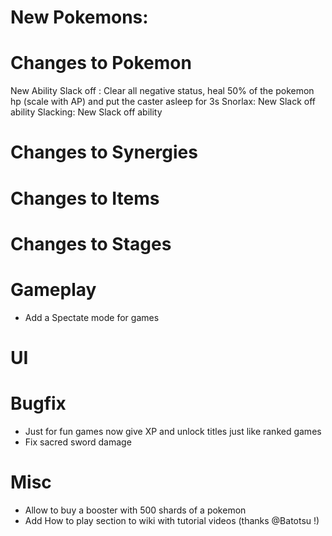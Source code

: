# New Pokemons:


# Changes to Pokemon

New Ability Slack off : Clear all negative status, heal 50% of the pokemon hp (scale with AP) and put the caster asleep for 3s
Snorlax: New Slack off ability
Slacking: New Slack off ability

# Changes to Synergies


# Changes to Items

# Changes to Stages

# Gameplay
- Add a Spectate mode for games

# UI

# Bugfix
- Just for fun games now give XP and unlock titles just like ranked games
- Fix sacred sword damage

# Misc
- Allow to buy a booster with 500 shards of a pokemon
- Add How to play section to wiki with tutorial videos (thanks @Batotsu !)

